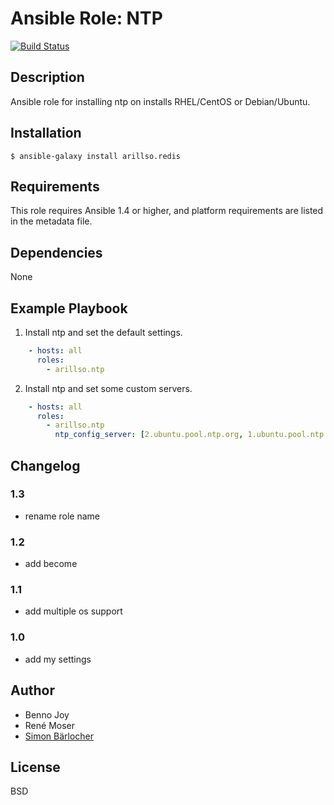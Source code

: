 # Ansible Role: NTP
[![Build Status](https://travis-ci.org/arillso/ansible.ntp.svg?branch=master)](https://travis-ci.org/arillso/ansible.ntp)

## Description

Ansible role for installing ntp on installs RHEL/CentOS or Debian/Ubuntu.

## Installation

```
$ ansible-galaxy install arillso.redis
```

## Requirements

This role requires Ansible 1.4 or higher, and platform requirements are listed
in the metadata file.

## Dependencies

None

## Example Playbook

1) Install ntp and set the default settings.

```yml
    - hosts: all
      roles:
        - arillso.ntp
```

2) Install ntp and set some custom servers.

```yml
    - hosts: all
      roles:
        - arillso.ntp
	      ntp_config_server: [2.ubuntu.pool.ntp.org, 1.ubuntu.pool.ntp.org]
```

## Changelog

### 1.3

* rename role name

### 1.2

* add become

### 1.1

* add multiple os support

### 1.0

* add my settings

## Author

* Benno Joy
* René Moser
* [Simon Bärlocher](https://sbaerlocher.ch)

## License

BSD